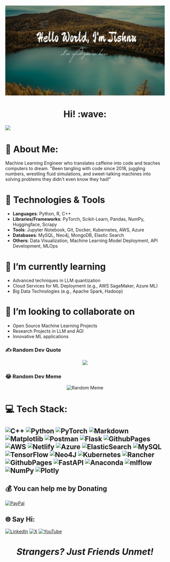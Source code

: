 ![](images/HelloJishnu.jpg)
<h1 align='center'> Hi! :wave:</h1>

[![](https://visitcount.itsvg.in/api?id=JishnuJayaraj&icon=0&color=0)](https://visitcount.itsvg.in)

# 💫 About Me:

Machine Learning Engineer who translates caffeine into code and teaches computers to dream. "Been tangling with code since 2018, juggling numbers, wrestling fluid simulations, and sweet-talking machines into solving problems they didn't even know they had!"

# 🔧 Technologies & Tools

- **Languages**: Python, R, C++
- **Libraries/Frameworks**: PyTorch, Scikit-Learn, Pandas, NumPy, Huggingface, Scrapy
- **Tools**: Jupyter Notebook, Git, Docker, Kubernetes, AWS, Azure
- **Databases**: MySQL, Neo4j, MongoDB, Elastic Search
- **Others**: Data Visualization, Machine Learning Model Deployment, API Development, MLOps

# 🌱 I’m currently learning
- Advanced techniques in LLM quantization
- Cloud Services for ML Deployment (e.g., AWS SageMaker, Azure ML)
- Big Data Technologies (e.g., Apache Spark, Hadoop)

# 👯 I’m looking to collaborate on
- Open Source Machine Learning Projects
- Research Projects in LLM and AGI
- Innovative ML applications


### ✍️ Random Dev Quote

<p align="center">
  <img src="https://quotes-github-readme.vercel.app/api?type=horizontal&theme=radical"/>
</p>


### 😂 Random Dev Meme
<p align="center">
    <img src='https://randommeme-five.vercel.app/' style="height: 400px;" alt="Random Meme">
</p>


# 💻 Tech Stack:
![C++](https://img.shields.io/badge/c++-%2300599C.svg?style=for-the-badge&logo=c%2B%2B&logoColor=white) ![Python](https://img.shields.io/badge/python-3670A0?style=for-the-badge&logo=python&logoColor=ffdd54) ![PyTorch](https://img.shields.io/badge/PyTorch-%23EE4C2C.svg?style=for-the-badge&logo=PyTorch&logoColor=white) ![Markdown](https://img.shields.io/badge/markdown-%23000000.svg?style=for-the-badge&logo=markdown&logoColor=white) ![Matplotlib](https://img.shields.io/badge/Matplotlib-%23ffffff.svg?style=for-the-badge&logo=Matplotlib&logoColor=black) ![Postman](https://img.shields.io/badge/Postman-FF6C37?style=for-the-badge&logo=postman&logoColor=white) ![Flask](https://img.shields.io/badge/flask-%23000.svg?style=for-the-badge&logo=flask&logoColor=white) ![GithubPages](https://img.shields.io/badge/github%20pages-121013?style=for-the-badge&logo=github&logoColor=white) ![AWS](https://img.shields.io/badge/AWS-%23FF9900.svg?style=for-the-badge&logo=amazon-aws&logoColor=white) ![Netlify](https://img.shields.io/badge/netlify-%23000000.svg?style=for-the-badge&logo=netlify&logoColor=#00C7B7) ![Azure](https://img.shields.io/badge/azure-%230072C6.svg?style=for-the-badge&logo=microsoftazure&logoColor=white) ![ElasticSearch](https://img.shields.io/badge/-ElasticSearch-005571?style=for-the-badge&logo=elasticsearch) ![MySQL](https://img.shields.io/badge/mysql-%2300000f.svg?style=for-the-badge&logo=mysql&logoColor=white) ![TensorFlow](https://img.shields.io/badge/TensorFlow-%23FF6F00.svg?style=for-the-badge&logo=TensorFlow&logoColor=white) ![Neo4J](https://img.shields.io/badge/Neo4j-008CC1?style=for-the-badge&logo=neo4j&logoColor=white) ![Kubernetes](https://img.shields.io/badge/kubernetes-%23326ce5.svg?style=for-the-badge&logo=kubernetes&logoColor=white) ![Rancher](https://img.shields.io/badge/rancher-%230075A8.svg?style=for-the-badge&logo=rancher&logoColor=white) ![GithubPages](https://img.shields.io/badge/github%20pages-121013?style=for-the-badge&logo=github&logoColor=white) ![FastAPI](https://img.shields.io/badge/FastAPI-005571?style=for-the-badge&logo=fastapi) ![Anaconda](https://img.shields.io/badge/Anaconda-%2344A833.svg?style=for-the-badge&logo=anaconda&logoColor=white) ![mlflow](https://img.shields.io/badge/mlflow-%23d9ead3.svg?style=for-the-badge&logo=numpy&logoColor=blue) ![NumPy](https://img.shields.io/badge/numpy-%23013243.svg?style=for-the-badge&logo=numpy&logoColor=white) ![Plotly](https://img.shields.io/badge/Plotly-%233F4F75.svg?style=for-the-badge&logo=plotly&logoColor=white)
---


  ## 💰 You can help me by Donating
  [![PayPal](https://img.shields.io/badge/PayPal-00457C?style=for-the-badge&logo=paypal&logoColor=white)](https://paypal.me/JishnuJayaraj) 

  ## 🌐 Say Hi:
[![LinkedIn](https://img.shields.io/badge/LinkedIn-%230077B5.svg?logo=linkedin&logoColor=white)](https://linkedin.com/in/jishnu-jayaraj)  [![X](https://img.shields.io/badge/X-black.svg?logo=X&logoColor=white)](https://x.com/ji5hnu) [![YouTube](https://img.shields.io/badge/YouTube-%23FF0000.svg?logo=YouTube&logoColor=white)](https://youtube.com/@JI5HNU) 

  

<h1 align='center'><i>Strangers? Just Friends Unmet!</i></h1>

<!-- Proudly created with GPRM ( https://gprm.itsvg.in ) -->
